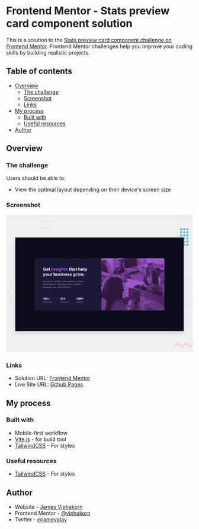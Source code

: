 # Frontend Mentor - Stats preview card component solution

This is a solution to the [Stats preview card component challenge on Frontend Mentor](https://www.frontendmentor.io/challenges/stats-preview-card-component-8JqbgoU62). Frontend Mentor challenges help you improve your coding skills by building realistic projects.

## Table of contents

- [Overview](#overview)
  - [The challenge](#the-challenge)
  - [Screenshot](#screenshot)
  - [Links](#links)
- [My process](#my-process)
  - [Built with](#built-with)
  - [Useful resources](#useful-resources)
- [Author](#author)

## Overview

### The challenge

Users should be able to:

- View the optimal layout depending on their device's screen size

### Screenshot

![](./design/desktop-preview.jpg)

### Links

- Solution URL: [Frontend Mentor](https://www.frontendmentor.io/solutions/stats-preview-card-tailwindcss-1ERKni7whr)
- Live Site URL: [Github Pages](https://viphakorn.github.io/fem-stats-preview-card/)

## My process

### Built with

- Mobile-first workflow
- [Vite.js](https://vitejs.dev/) - for build tool
- [TailwindCSS](https://tailwindcss.com/) - For styles

### Useful resources

- [TailwindCSS](https://tailwindcss.com/) - For styles

## Author

- Website - [James Viphakorn](https://jamey.vercel.app)
- Frontend Mentor - [@viphakorn](https://www.frontendmentor.io/profile/viphakorn)
- Twitter - [@jameyplay](https://www.twitter.com/jameyplay)
